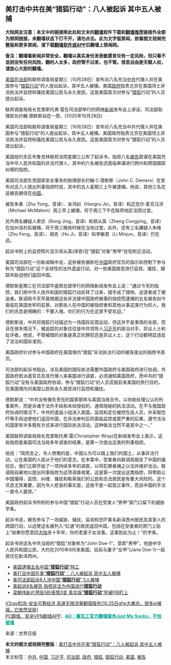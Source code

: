  <h2>美打击中共在美“猎狐行动”：八人被起诉 其中五人被捕</h2> <p class="notice"><b>大陆网友注意：本文中的链接除此处和文末的<a href="https://github.com/bannedbook/fanqiang" >翻墙</a>软件下载和<a href="https://github.com/killgcd/justmysocks/blob/master/README.md">翻墙推荐</a>链接外全部为禁网链接，未翻墙状态下打不开，请勿点击。此为文字版禁闻，欲看图文视频完整版和更多禁闻，请下载<a href="https://github.com/bannedbook/fanqiang">翻墙软件或APP</a>后翻墙上禁闻网。</p><p>备注：翻墙看新闻非常安全，翻墙以真实身份发表敏感言论有一定风险，但只看不说则没有任何风险，翻的人太多，政府管不过来，也不管。信息自由是天赋人权，请放心大胆的翻墙。</b></p>  <div class="entry"> <p id="summary"><a href="https://www.bannedbook.org/bnews/tag/%e7%be%8e%e5%9b%bd/" class="st_tag internal_tag" rel="tag" title="标签 美国 下的日志">美国</a><a href="https://www.bannedbook.org/bnews/tag/%e5%8f%b8%e6%b3%95%e9%83%a8/" class="st_tag internal_tag" rel="tag" title="标签 司法部 下的日志">司法部</a>和联邦调查局星期三（10月28日）宣布对八名充当<a href="https://www.bannedbook.org/bnews/tag/%e4%b8%ad%e5%85%b1/" class="st_tag internal_tag" rel="tag" title="标签 中共 下的日志">中共</a>代理人并在美国参与“<a href="https://www.bannedbook.org/bnews/tag/%e7%8c%8e%e7%8b%90%e8%a1%8c%e5%8a%a8/" class="st_tag internal_tag" rel="tag" title="标签 猎狐行动 下的日志">猎狐行动</a>”的人提出起诉，其中五人被捕。美国<a href="https://www.bannedbook.org/bnews/tag/%e6%94%bf%e5%ba%9c/" class="st_tag internal_tag" rel="tag" title="标签 政府 下的日志">政府</a>指责北京在美国领土非法执法并监控和骚扰美国公民与永久居民。这是美国首次对参与“<a href="https://www.bannedbook.org/bnews/tag/%e7%8c%8e%e7%8b%90/" class="st_tag internal_tag" rel="tag" title="标签 猎狐 下的日志">猎狐</a>行动”的人员提出起诉。</p> <p id="conimg"></p> <p>联邦调查局局长克里斯托弗·雷在司法部举行的网络<span class='wp_keywordlink_affiliate'><a href="https://www.bannedbook.org/" title="新闻">新闻</a></span>发布会上讲话，司法部助理部长约翰·德默斯站在一旁。(2020年10月28日)</p> <p>美国司法部和联邦调查局星期三（10月28日）宣布对八名充当中共代理人并在美国参与“猎狐行动”的人提出起诉，其中五人被捕。美国政府指责北京在美国领土非法执法并监控和骚扰美国公民与永久居民。这是美国首次对参与“猎狐行动”的人员提出起诉。</p> <p>美国纽约东区布鲁克林联邦法院星期三公布了起诉书，指控八名<a href="https://www.bannedbook.org/bnews/tag/%E8%A2%AB%E5%91%8A/" class="st_tag internal_tag" rel="tag" title="标签 被告 下的日志">被告</a>密谋在美国充当中华人民共和国的非法代理人，其中的六名被告还面临串谋进行跨州和跨国跟踪纠缠的指控。</p> <p>美国司法部负责国家安全事务的助理部长约翰·C·德默斯（John C. Demers）在宣布对这八人提出刑事指控时说，其中的五人星期三上午被逮捕。他说，其他三名在逃被告据信在<span class='wp_keywordlink_affiliate'><a href="https://www.bannedbook.org/" title="中国" target="_blank">中国</a></span>。</p>  <p>被告朱勇（Zhu Yong，音译）、金鸿如（Hongru Jin，音译）和迈克尔‧麦克马洪（Michael McMahon）周三早上被捕，将于周三下午在联邦地区法院过堂。</p> <p>另外两名嫌疑人荣京（Rong Jing，音译）和郑从英（Zheng Congying，音译）在加州洛杉矶被捕，将于周三晚些时候在当地过堂。此外，还有三名嫌疑人朱峰（Zhu Feng，音译）、胡吉（Hu Ji，音译）和李敏君（Li Minjun，音译）仍在逃。</p> <p></p> <p>起诉书附上的监控照片显示郑从英(译音)在“猎狐”对象“男甲”住宅附近活动。</p> <p>美国司法部在一份新闻稿中说，这些被告据称在<a href="https://www.bannedbook.org/bnews/tag/%E4%B8%AD%E5%9B%BD/" class="st_tag internal_tag" rel="tag" title="标签 中国 下的日志">中国</a>政府官员的指示和控制下参与称为“猎狐行动”这个全球性的法外遣返行动，对一些美国居民进行监视，骚扰、跟踪并胁迫他们返回中国。</p> <p>德默斯星期三在司法部华盛顿总部举行的网络新闻发布会上说：“通过今天的指控，我们把中华人民共和国的猎狐行动反转了过来，猎手成了猎物，追逐者成了被追者。联调局今天早晨根据这些非法替中国政府做事的指控而逮捕的五名被告如今面临在美国坐牢的前景。对那些人在中国的被指控者和其他从事这类行为的人，我们的讯息是明确的：不要入境。你们的行为在这里不受欢迎。”</p>  <p>德默斯说，中共将猎狐行动描述为一场国际反腐运动，但这并不是事情的全部，而且在很多情况下，被追踪的对象往往是中共领导人<a href="https://www.bannedbook.org/bnews/tag/%e4%b9%a0%e8%bf%91%e5%b9%b3/" class="st_tag internal_tag" rel="tag" title="标签 习近平 下的日志">习近平</a>的政治对手、异议人士和批评者。他说，不管被猎的对象是真正的罪犯还是异议人士，这个行动都明显违反了法治和国际准则。</p> <p></p> <p>美国政府针对参与中国政府在美国境内“猎狐”非法执法行动的被告提出的指控书首页。</p> <p>司法部的起诉书指出，涉及美国的国际执法需要外国政府与美国政府进行协调，外国政府若派遣官员及其代理人来美国进行调查，必须通知美国政府，而中共的“猎狐行动”没有与美国政府协调，参与“猎狐行动”的人员谎报前来美国的旅行目的，在美国境内对美国公民和永久居民进行监控和骚扰。</p> <p>德默斯说：“中共没有像负责任的国家那样与美国当局合作，以协助处理公认的刑事案件，而是诉诸于法外手段和未经授权的、通常隐秘的执法活动。在不与我国政府协调的情况下，中共的遣返小组进入美国，监视和定位被控在逃人员，并采取恐吓等手段迫使他们返回中国，在非法审判后将面临监禁或更严重的后果。遵守法治的国家有许多既有方式来进行国际执法活动。这种做法当然不是其中之一。”</p> <p>美国联邦调查局局长克里斯托弗·雷(Christopher Wray)在新闻发布会上表示，这些指控是美国司法当局多年调查的结果，是第一次提出这类的刑事指控。</p>  <p>他说：“简而言之，令人愤慨的是，中国认为可以踏上我们的国土，从事非法行动，让在美国的人屈从于他们的意志。在本案中，受害者向联调局报告了中国的骚扰后，我们立即开始了一项持续多年的调查，以将犯罪者绳之以法并维护法治。联调局自豪地以提出刑事指控为这项调查收尾，这是第一次提出这类指控，将帮助让中国懂得，监控、纠缠、骚扰和勒索我们的公民和合法居民是有重大风险的。这个讯息尤其重要，因为令人悲哀的事实是，这绝不是一起孤立事件，而且中国的手法一直令人震惊。”</p> <p></p> <p>美国政府起诉书所附的参与中国“猎狐”行动人员在受害人“男甲”家门口留下的威胁字条。</p> <p>起诉书说，被告参与了一场威胁、骚扰、监视和恐吓某名新泽西州居民及其家人的跨国行动，以迫使这名被列入“红通”的居民返回中国，包括在受害者的房门上贴上“如果你愿意回<span class='wp_keywordlink_affiliate'><a href="https://www.bannedbook.org/" title="大陆" target="_blank">大陆</a></span>坐十年牢，你的老婆子女没事。这事到此为止！”的字条。</p> <p>起诉书将这名中共当局的“猎狐”对象称为“John Doe-1”，意即“男甲”，他是中华人民共和国公民，大约在2010年9月来美国，目前与妻子“女甲”(Jane Doe-1)一起居住在新泽西州。</p> <ul class='op-related-articles' title='相关阅读'> <li><a href='https://www.bannedbook.org/bnews/worldnews/usa/20201029/1421971.html' target='_blank'>美国逮捕五名中国“<b>猎狐行动</b>”特工</a></li> <li><a href='https://www.bannedbook.org/bnews/headline/20201029/1421950.html' target='_blank'>美打击中国在美“<b>猎狐行动</b>”：八人被起诉 其中五人被捕</a></li> <li><a href='https://www.bannedbook.org/bnews/headline/20201029/1421949.html' target='_blank'>美司法部起诉8人涉中国“<b>猎狐行动</b>” 5人被捕</a></li> <li><a href='https://www.bannedbook.org/bnews/headline/20201029/1421922.html' target='_blank'>美起诉8名被告 指控非法为中国进行<b>猎狐行动</b></a></li> <li><a href='https://www.bannedbook.org/bnews/comments/20200715/1360953.html' target='_blank'>梁朝伟新片预告5秒表情3变  真实版“<b>猎狐行动</b>”早被FBI盯上</a></li> </ul> <p class="texttj"> <a href="https://www.bannedbook.org/forum23/topic22702.html" target="_blank">V2ray机场-安全可靠经济 高速无限流量翻墙服务(10.25日gfw大屠杀，很多ip被墙，它依然坚挺)</a><br/> <a href="https://github.com/bannedbook/fanqiang/wiki/%E7%A6%81%E9%97%BB%E7%BD%91%E5%AE%89%E5%8D%93%E7%BF%BB%E5%A2%99%E6%96%B0%E9%97%BBAPP" target="_blank">PC翻墙、安卓VPN翻墙APP</a>、<span onclick="window.open('https://github.com/killgcd/justmysocks/blob/master/README.md')" style="font-weight:bold;color:#00A191;cursor:pointer;text-decoration:underline;outline:none">AD：搬瓦工官方翻墙服务Just My Socks，不怕被墙</span></p><p> 来源：世界日报 </p> <a name='sharetosocial'></a>       <div><b>本文的图文或视频完整版</b>：<a href='https://www.bannedbook.org/bnews/topimagenews/20201029/1421973.html'>美打击中共在美“猎狐行动”：八人被起诉 其中五人被捕</a></div>  </div><!--END ENTRY--> <div class="postfooter"> <div>本文标签：<a href="https://www.bannedbook.org/bnews/tag/%e4%b8%ad%e5%85%b1/" rel="tag">中共</a>, <a href="https://www.bannedbook.org/bnews/tag/%E4%B8%AD%E5%9B%BD/" rel="tag">中国</a>, <a href="https://www.bannedbook.org/bnews/tag/%e4%b9%a0%e8%bf%91%e5%b9%b3/" rel="tag">习近平</a>, <a href="https://www.bannedbook.org/bnews/tag/%e5%8f%b8%e6%b3%95%e9%83%a8/" rel="tag">司法部</a>, <a href="https://www.bannedbook.org/bnews/tag/%e6%94%bf%e5%ba%9c/" rel="tag">政府</a>, <a href="https://www.bannedbook.org/bnews/tag/%e7%8c%8e%e7%8b%90/" rel="tag">猎狐</a>, <a href="https://www.bannedbook.org/bnews/tag/%e7%8c%8e%e7%8b%90%e8%a1%8c%e5%8a%a8/" rel="tag">猎狐行动</a>, <a href="https://www.bannedbook.org/bnews/tag/%e7%be%8e%e5%9b%bd/" rel="tag">美国</a>, <a href="https://www.bannedbook.org/bnews/tag/%E8%A2%AB%E5%91%8A/" rel="tag">被告</a></div>  </div><!--END POSTFOOTER--> 